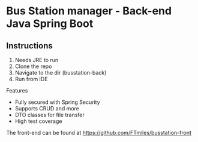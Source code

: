 # Bus Station manager - Back-end Java Spring Boot

## Instructions
1. Needs JRE to run 
2. Clone the repo
3. Navigate to the dir (busstation-back)
4. Run from IDE


Features
* Fully secured with Spring Security
* Supports CRUD and more
* DTO classes for file transfer
* High test coverage


The front-end can be found at
https://github.com/FTmiles/busstation-front
